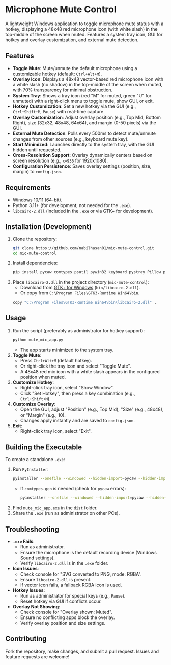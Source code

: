 

# Microphone Mute Control

A lightweight Windows application to toggle microphone mute status with a hotkey, displaying a 48x48 red microphone icon (with white slash) in the top-middle of the screen when muted. Features a system tray icon, GUI for hotkey and overlay customization, and external mute detection.

## Features
- **Toggle Mute**: Mute/unmute the default microphone using a customizable hotkey (default: `Ctrl+Alt+M`).
- **Overlay Icon**: Displays a 48x48 vector-based red microphone icon with a white slash (no shadow) in the top-middle of the screen when muted, with 70% transparency for minimal obstruction.
- **System Tray**: Shows a tray icon (red "M" for muted, green "U" for unmuted) with a right-click menu to toggle mute, show GUI, or exit.
- **Hotkey Customization**: Set a new hotkey via the GUI (e.g., `Ctrl+Shift+M`, `Pause`) with real-time capture.
- **Overlay Customization**: Adjust overlay position (e.g., Top Mid, Bottom Right), size (32x32, 48x48, 64x64), and margin (0-50 pixels) via the GUI.
- **External Mute Detection**: Polls every 500ms to detect mute/unmute changes from other sources (e.g., keyboard mute key).
- **Start Minimized**: Launches directly to the system tray, with the GUI hidden until requested.
- **Cross-Resolution Support**: Overlay dynamically centers based on screen resolution (e.g., `x=936` for 1920x1080).
- **Configuration Persistence**: Saves overlay settings (position, size, margin) to `config.json`.

## Requirements
- Windows 10/11 (64-bit).
- Python 3.11+ (for development; not needed for the `.exe`).
- `libcairo-2.dll` (included in the `.exe` or via GTK+ for development).

## Installation (Development)
1. Clone the repository:
   ```bash
   git clone https://github.com/nabilhasan01/mic-mute-control.git
   cd mic-mute-control
   ```
2. Install dependencies:
   ```bash
   pip install pycaw comtypes psutil pywin32 keyboard pystray Pillow pyinstaller cairosvg cairocffi
   ```
3. Place `libcairo-2.dll` in the project directory (`mic-mute-control`):
   - Download from [GTK+ for Windows](https://github.com/tschoonj/gtkmm-winbuild/releases) (`bin/libcairo-2.dll`).
   - Or copy from `C:\Program Files\GTK3-Runtime Win64\bin`.
   ```bash
   copy "C:\Program Files\GTK3-Runtime Win64\bin\libcairo-2.dll" .
   ```

## Usage
1. Run the script (preferably as administrator for hotkey support):
   ```bash
   python mute_mic_app.py
   ```
   - The app starts minimized to the system tray.
2. **Toggle Mute**:
   - Press `Ctrl+Alt+M` (default hotkey).
   - Or right-click the tray icon and select "Toggle Mute".
   - A 48x48 red mic icon with a white slash appears in the configured position when muted.
3. **Customize Hotkey**:
   - Right-click tray icon, select "Show Window".
   - Click "Set Hotkey", then press a key combination (e.g., `Ctrl+Shift+M`).
4. **Customize Overlay**:
   - Open the GUI, adjust "Position" (e.g., Top Mid), "Size" (e.g., 48x48), or "Margin" (e.g., 10).
   - Changes apply instantly and are saved to `config.json`.
5. **Exit**:
   - Right-click tray icon, select "Exit".

## Building the Executable
To create a standalone `.exe`:
1. Run `PyInstaller`:
   ```bash
   pyinstaller --onefile --windowed --hidden-import=pycaw --hidden-import=comtypes --hidden-import=pywin32 --hidden-import=pycaw.utils --hidden-import=pycaw.constants --hidden-import=PIL.ImageTk --hidden-import=PIL.ImageFilter --hidden-import=cairosvg --hidden-import=cairocffi --add-binary "libcairo-2.dll;." mute_mic_app.py
   ```
   - If `comtypes.gen` is needed (check for `pycaw` errors):
     ```bash
     pyinstaller --onefile --windowed --hidden-import=pycaw --hidden-import=comtypes --hidden-import=pywin32 --hidden-import=pycaw.utils --hidden-import=pycaw.constants --hidden-import=PIL.ImageTk --hidden-import=PIL.ImageFilter --hidden-import=cairosvg --hidden-import=cairocffi --add-binary "libcairo-2.dll;." --add-data "C:\Users\YourUsername\AppData\Local\Packages\PythonSoftwareFoundation.Python.3.11_qbz5n2kfra8p0\LocalCache\local-packages\Python311\site-packages\comtypes\gen;comtypes\gen" mute_mic_app.py
     ```
2. Find `mute_mic_app.exe` in the `dist` folder.
3. Share the `.exe` (run as administrator on other PCs).

## Troubleshooting
- **`.exe` Fails**:
  - Run as administrator.
  - Ensure the microphone is the default recording device (Windows Sound settings).
  - Verify `libcairo-2.dll` is in the `.exe` folder.
- **Icon Issues**:
  - Check console for "SVG converted to PNG, mode: RGBA".
  - Ensure `libcairo-2.dll` is present.
  - If vector icon fails, a fallback RGBA icon is used.
- **Hotkey Issues**:
  - Run as administrator for special keys (e.g., `Pause`).
  - Reset hotkey via GUI if conflicts occur.
- **Overlay Not Showing**:
  - Check console for "Overlay shown: Muted".
  - Ensure no conflicting apps block the overlay.
  - Verify overlay position and size settings.

## Contributing
Fork the repository, make changes, and submit a pull request. Issues and feature requests are welcome!